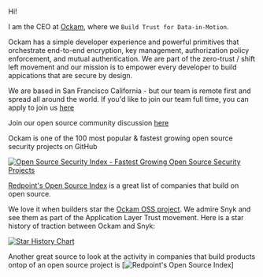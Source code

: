 Hi!

I am the CEO at [Ockam](https://www.ockam.io/), where we `Build Trust for Data-in-Motion`.

Ockam has a simple developer experience and powerful primitives that orchestrate end-to-end encryption, key management, authorization policy enforcement, and mutual authentication. We are part of the zero-trust / shift left movement and our mission is to empower every developer to build appications that are secure by design.

We are based in San Francisco California - but our team is remote first and spread all around the world. 
If you'd like to join our team full time, you can apply to join us [here](https://www.ockam.io/team)

Join our open source community discussion [here](https://github.com/build-trust/ockam/discussions)

Ockam is one of the 100 most popular & fastest growing open source security projects on GitHub

[![Open Source Security Index - Fastest Growing Open Source Security Projects](https://opensourcesecurityindex.io/badge.svg)](https://opensourcesecurityindex.io/)

[Redpoint's Open Source Index](https://redpoint.metabaseapp.com/public/dashboard/5e802588-cc2c-489c-a2f3-283d6c3cd298?category=Security) is a great list of companies that build on open source.

We love it when builders star the [Ockam OSS project](https://github.com/build-trust/ockam). We admire Snyk and see them as part of the Application Layer Trust movement. Here is a star history of traction between Ockam and Snyk:

[![Star History Chart](https://api.star-history.com/svg?repos=build-trust/ockam,snyk/snyk&type=Timeline)](https://star-history.com/#build-trust/ockam&snyk/snyk&Timeline)

Another great source to look at the activity in companies that build products ontop of an open source project is [![Redpoint's Open Source Index](https://redpoint.metabaseapp.com/public/dashboard/5e802588-cc2c-489c-a2f3-283d6c3cd298?category=Security)]
